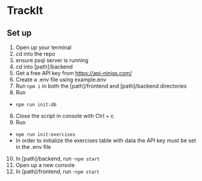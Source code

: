 # TrackIt

## Set up

1. Open up your terminal
2. cd into the repo
3. ensure psql server is running
4. cd into [path]/backend
5.  Get a free API key from https://api-ninjas.com/
6. Create a .env file using example.env
7. Run ```npm i``` in both the [path]/frontend and [path]/backend directories
7. Run 
- ``` npm run init:db ```
8. Close the script in console with Ctrl + c
9. Run
- ``` npm run init:exercises ```
- In order to initialize the exercises table with data the API key must be set in the .env file
10. In [path]/backend, run 
-```npm start``` 
11. Open up a new console
11. In [path]/frontend, run 
-```npm start``` 

